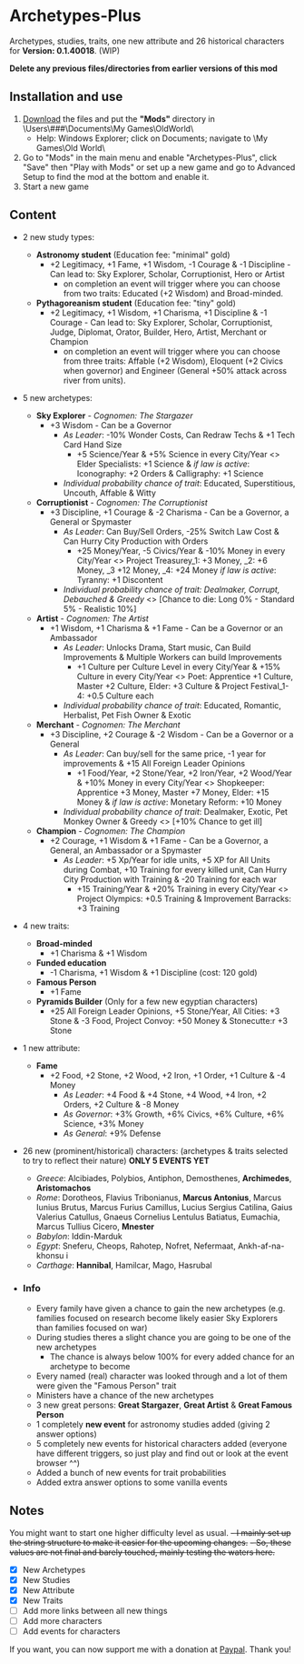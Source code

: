 # Archetypes-Plus
Archetypes, studies, traits, one new attribute and 26 historical characters for **Version: 0.1.40018**. (WIP)

**Delete any previous files/directories from earlier versions of this mod**
## Installation and use

1. [Download](https://github.com/ShadowDuke/OW_Archetypes-Plus/archive/master.zip) the files and put the **"Mods"** directory in \Users\\###\Documents\My Games\OldWorld\
   - Help: Windows Explorer; click on Documents; navigate to \My Games\Old World\
2. Go to "Mods" in the main menu and enable "Archetypes-Plus", click "Save" then "Play with Mods" or set up a new game and go to Advanced Setup to find the mod at the bottom and enable it. 
3. Start a new game

## Content

- 2 new study types:
   - **Astronomy student**  (Education fee: "minimal" gold)
     - +2 Legitimacy, +1 Fame, +1 Wisdom, -1 Courage & -1 Discipline - Can lead to: Sky Explorer, Scholar, Corruptionist, Hero or Artist
        - on completion an event will trigger where you can choose from two traits: Educated (+2 Wisdom) and Broad-minded.
   - **Pythagoreanism student** (Education fee: "tiny" gold)
     - +2 Legitimacy, +1 Wisdom, +1 Charisma, +1 Discipline & -1 Courage - Can lead to: Sky Explorer, Scholar, Corruptionist, Judge, Diplomat, Orator, Builder, Hero, Artist, Merchant or Champion
        - on completion an event will trigger where you can choose from three traits: Affable (+2 Wisdom), Eloquent (+2 Civics when governor) and Engineer (General +50% attack across river from units).
- 5 new archetypes:
   - **Sky Explorer** - *Cognomen: The Stargazer*
     - +3 Wisdom - Can be a Governor
        - *As Leader*: -10% Wonder Costs, Can Redraw Techs & +1 Tech Card Hand Size
           - +5 Science/Year & +5% Science in every City/Year <> Elder Specialists: +1 Science & *if law is active*: Iconography: +2 Orders & Calligraphy: +1 Science
        - *Individual probability chance of trait*: Educated, Superstitious, Uncouth, Affable & Witty
   - **Corruptionist** - *Cognomen: The Corruptionist* 
     - +3 Discipline, +1 Courage & -2 Charisma - Can be a Governor, a General or Spymaster
        - *As Leader*: Can Buy/Sell Orders, -25% Switch Law Cost & Can Hurry City Production with Orders
           - +25 Money/Year, -5 Civics/Year & -10% Money in every City/Year <> Project Treasurey_1: +3 Money, _2: +6 Money, _3 +12 Money, _4: +24 Money *if law is active*: Tyranny: +1 Discontent
        - *Individual probability chance of trait: Dealmaker, Corrupt, Debauched & Greedy* <> [Chance to die: Long 0% - Standard 5% - Realistic 10%]
   - **Artist** - *Cognomen: The Artist* 
     - +1 Wisdom, +1 Charisma & +1 Fame - Can be a Governor or an Ambassador
        - *As Leader*: Unlocks Drama, Start music, Can Build Improvements & Multiple Workers can build Improvements 
           - +1 Culture per Culture Level in every City/Year & +15% Culture in every City/Year <> Poet: Apprentice +1 Culture, Master +2 Culture, Elder: +3 Culture & Project Festival_1-4: +0.5 Culture each
        - *Individual probability chance of trait*: Educated, Romantic, Herbalist, Pet Fish Owner & Exotic
   - **Merchant** - *Cognomen: The Merchant* 
     - +3 Discipline, +2 Courage & -2 Wisdom - Can be a Governor or a General
        - *As Leader*: Can buy/sell for the same price, -1 year for improvements & +15 All Foreign Leader Opinions
           - +1 Food/Year, +2 Stone/Year, +2 Iron/Year, +2 Wood/Year & +10% Money in every City/Year <> Shopkeeper: Apprentice +3 Money, Master +7 Money, Elder: +15 Money & *if law is active*: Monetary Reform: +10 Money
        - *Individual probability chance of trait*: Dealmaker, Exotic, Pet Monkey Owner & Greedy <> [+10% Chance to get ill]
   - **Champion** - *Cognomen: The Champion* 
     - +2 Courage, +1 Wisdom & +1 Fame - Can be a Governor, a General, an Ambassador or a Spymaster
        - *As Leader*: +5 Xp/Year for idle units, +5 XP for All Units during Combat, +10 Training for every killed unit, Can Hurry City Production with Training & -20 Training for each war
           - +15 Training/Year & +20% Training in every City/Year <> Project Olympics: +0.5 Training & Improvement Barracks: +3 Training
        
- 4 new traits:
   - **Broad-minded**
        - +1 Charisma & +1 Wisdom
   - **Funded education**
        - -1 Charisma, +1 Wisdom & +1 Discipline (cost: 120 gold)
   - **Famous Person**
        - +1 Fame
   - **Pyramids Builder** (Only for a few new egyptian characters)
        - +25 All Foreign Leader Opinions, +5 Stone/Year, All Cities: +3 Stone & -3 Food, Project Convoy: +50 Money & Stonecutte:r +3 Stone
        
- 1 new attribute:
   - **Fame**
     - +2 Food, +2 Stone, +2 Wood, +2 Iron, +1 Order, +1 Culture & -4 Money
        - *As Leader*: +4 Food & +4 Stone, +4 Wood, +4 Iron, +2 Orders, +2 Culture & -8 Money
        - *As Governor*: +3% Growth, +6% Civics, +6% Culture, +6% Science, +3% Money
        - *As General*: +9% Defense
        
 - 26 new (prominent/historical) characters: (archetypes & traits selected to try to reflect their nature) **ONLY 5 EVENTS YET**
   - *Greece*: Alcibiades, Polybios, Antiphon, Demosthenes, **Archimedes**, **Aristomachos**
   - *Rome*: Dorotheos, Flavius Tribonianus, **Marcus Antonius**, Marcus Iunius Brutus, Marcus Furius Camillus, Lucius Sergius Catilina, Gaius Valerius Catullus, Gnaeus Cornelius Lentulus Batiatus, Eumachia, Marcus Tullius Cicero, **Mnester**
   - *Babylon*: Iddin-Marduk
   - *Egypt*: Sneferu, Cheops, Rahotep, Nofret, Nefermaat, Ankh-af-na-khonsu i
   - *Carthage*: **Hannibal**, Hamilcar, Mago, Hasrubal
 
- ### Info

   - Every family have given a chance to gain the new archetypes (e.g. families focused on research become likely easier Sky Explorers than families focused on war)
   - During studies theres a slight chance you are going to be one of the new archetypes
      - The chance is always below 100% for every added chance for an archetype to become
   - Every named (real) character was looked through and a lot of them were given the "Famous Person" trait
   - Ministers have a chance of the new archetypes
   - 3 new great persons: **Great Stargazer**, **Great Artist** & **Great Famous Person**
   - 1 completely **new event** for astronomy studies added (giving 2 answer options)
   - 5 completely new events for historical characters added (everyone have different triggers, so just play and find out or look at the event browser ^^)
   - Added a bunch of new events for trait probabilities
   - Added extra answer options to some vanilla events

## Notes
You might want to start one higher difficulty level as usual.
~~- I mainly set up the string structure to make it easier for the upcoming changes.~~
~~- So, these values are not final and barely touched, mainly testing the waters here.~~

- [X] New Archetypes
- [X] New Studies
- [X] New Attribute
- [X] New Traits
- [ ] Add more links between all new things
- [ ] Add more characters
- [ ] Add events for characters

If you want, you can now support me with a donation at [Paypal](https://www.paypal.com/cgi-bin/webscr?cmd=_s-xclick&hosted_button_id=5X8TNX5DN2G5C&source=url). Thank you!
